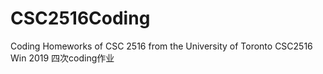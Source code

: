 # CSC2516Coding
Coding Homeworks of CSC 2516 from the University of Toronto
CSC2516 Win 2019 四次coding作业
